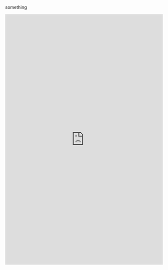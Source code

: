 something



<iframe src="https://github.com/Veronika2311/cinics/blob/master/cinics.geojson" style="border:0px;width:100%;height:800px" allowfullscreen="true" webkitallowfullscreen="true" mozallowfullscreen="true">

